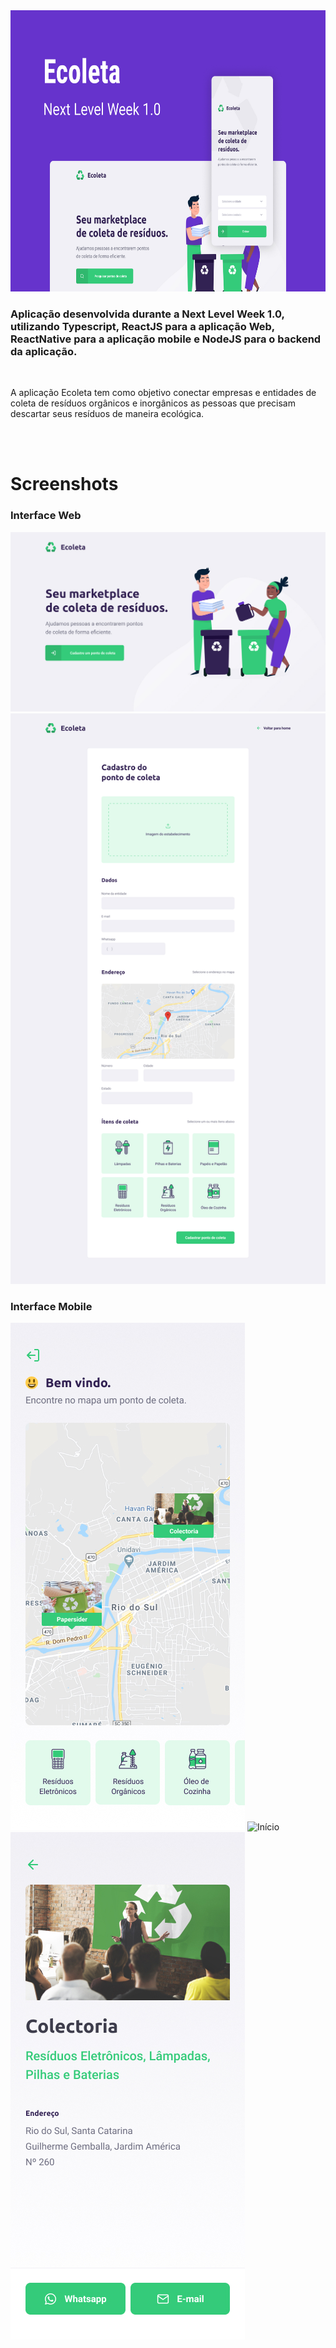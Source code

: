 <img src="https://github.com/Amorim-79/ecoleta/blob/master/screenshots/Capa.jpg" width=1000px height=450px/>

### Aplicação desenvolvida durante a Next Level Week 1.0, utilizando Typescript, ReactJS para a aplicação Web, ReactNative para a aplicação mobile e NodeJS para o backend da aplicação.

<br />

A aplicação Ecoleta tem como objetivo conectar empresas e entidades de coleta de resíduos orgânicos e inorgânicos as pessoas que precisam descartar seus resíduos de maneira ecológica.

<br />
<br />

# Screenshots

### Interface Web
![Home](https://github.com/Amorim-79/ecoleta/blob/master/screenshots/Home.jpg)
![Cadastro](https://github.com/Amorim-79/ecoleta/blob/master/screenshots/Cadastro.jpg)

### Interface Mobile
![Home Mobile](https://github.com/Amorim-79/ecoleta/blob/master/screenshots/Homemobile.jpg)
![Início](https://github.com/Amorim-79/ecoleta/blob/master/screenshots/Início.jpg)
![Detalhes](https://github.com/Amorim-79/ecoleta/blob/master/screenshots/Detalhes.jpg)
